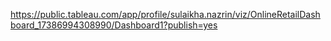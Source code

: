 
https://public.tableau.com/app/profile/sulaikha.nazrin/viz/OnlineRetailDashboard_17386994308990/Dashboard1?publish=yes
